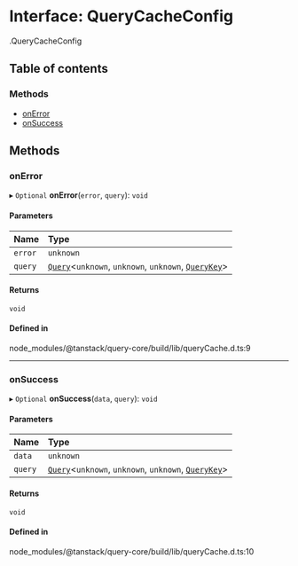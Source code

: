# Interface: QueryCacheConfig

[<internal>](../wiki/%3Cinternal%3E).QueryCacheConfig

## Table of contents

### Methods

- [onError](../wiki/%3Cinternal%3E.QueryCacheConfig#onerror)
- [onSuccess](../wiki/%3Cinternal%3E.QueryCacheConfig#onsuccess)

## Methods

### onError

▸ `Optional` **onError**(`error`, `query`): `void`

#### Parameters

| Name | Type |
| :------ | :------ |
| `error` | `unknown` |
| `query` | [`Query`](../wiki/%3Cinternal%3E.Query)<`unknown`, `unknown`, `unknown`, [`QueryKey`](../wiki/%3Cinternal%3E#querykey)\> |

#### Returns

`void`

#### Defined in

node_modules/@tanstack/query-core/build/lib/queryCache.d.ts:9

___

### onSuccess

▸ `Optional` **onSuccess**(`data`, `query`): `void`

#### Parameters

| Name | Type |
| :------ | :------ |
| `data` | `unknown` |
| `query` | [`Query`](../wiki/%3Cinternal%3E.Query)<`unknown`, `unknown`, `unknown`, [`QueryKey`](../wiki/%3Cinternal%3E#querykey)\> |

#### Returns

`void`

#### Defined in

node_modules/@tanstack/query-core/build/lib/queryCache.d.ts:10
